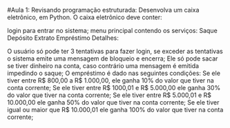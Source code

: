 #Aula 1: Revisando programação estruturada:
Desenvolva um caixa eletrônico, em Python. O caixa eletrônico deve conter:

login para entrar no sistema;
menu principal contendo os serviços:
Saque
Depósito
Extrato
Empréstimo
Detalhes:

O usuário só pode ter 3 tentativas para fazer login, se exceder as tentativas o sistema emite uma mensagem de bloqueio e encerra;
Ele só pode sacar se tiver dinheiro na conta, caso contrário uma mensagem é emitida impedindo o saque;
O empréstimo é dado nas seguintes condições:
Se ele tiver entre R$ 800,00 a R$ 1.000,00, ele ganha 10% do valor que tiver na conta corrente;
Se ele tiver entre R$ 1000,01 e R$ 5.000,00 ele ganha 30% do valor que tiver na conta corrente;
Se ele tiver entre R$ 5.000,01 e R$ 10.000,00 ele ganha 50% do valor que tiver na conta corrente;
Se ele tiver igual ou maior que R$ 10.000,01 ele ganha 100% do valor que tiver na conta corrente;